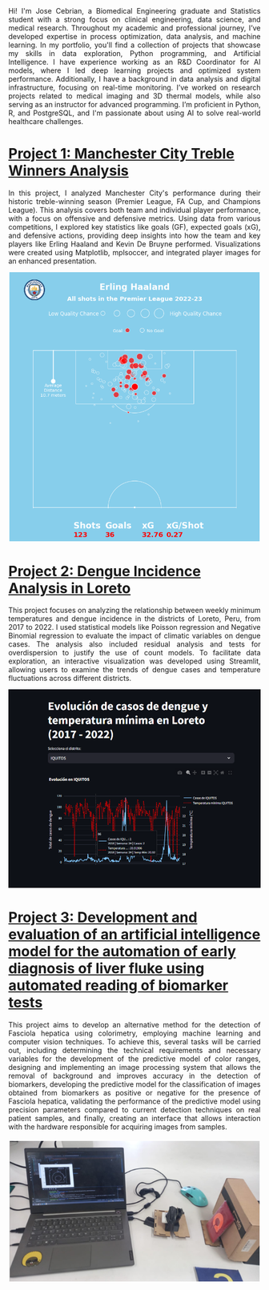 <div style="text-align: justify;"> 
Hi! I'm Jose Cebrian, a Biomedical Engineering graduate and Statistics student with a strong focus on clinical engineering, data science, and medical research. Throughout my academic and professional journey, I’ve developed expertise in process optimization, data analysis, and machine learning. In my portfolio, you'll find a collection of projects that showcase my skills in data exploration, Python programming, and Artificial Intelligence. I have experience working as an R&D Coordinator for AI models, where I led deep learning projects and optimized system performance. Additionally, I have a background in data analysis and digital infrastructure, focusing on real-time monitoring. I’ve worked on research projects related to medical imaging and 3D thermal models, while also serving as an instructor for advanced programming. I’m proficient in Python, R, and PostgreSQL, and I'm passionate about using AI to solve real-world healthcare challenges.
</div>

# [Project 1: Manchester City Treble Winners Analysis](https://github.com/JoseCebrian12/ManCity2022-2023) 
<div style="text-align: justify;">
In this project, I analyzed Manchester City's performance during their historic treble-winning season (Premier League, FA Cup, and Champions League). This analysis covers both team and individual player performance, with a focus on offensive and defensive metrics. Using data from various competitions, I explored key statistics like goals (GF), expected goals (xG), and defensive actions, providing deep insights into how the team and key players like Erling Haaland and Kevin De Bruyne performed. Visualizations were created using Matplotlib, mplsoccer, and integrated player images for an enhanced presentation.
</div>

<p align="center">
  <img src="images/erling_haaland_2022.png" alt="Man City performance analysis" width="500px">
</p>

# [Project 2: Dengue Incidence Analysis in Loreto](https://github.com/JoseCebrian12/Data-Challenge-Innovalab) 
<div style="text-align: justify;">
This project focuses on analyzing the relationship between weekly minimum temperatures and dengue incidence in the districts of Loreto, Peru, from 2017 to 2022. I used statistical models like Poisson regression and Negative Binomial regression to evaluate the impact of climatic variables on dengue cases. The analysis also included residual analysis and tests for overdispersion to justify the use of count models. To facilitate data exploration, an interactive visualization was developed using Streamlit, allowing users to examine the trends of dengue cases and temperature fluctuations across different districts.  
</div>

<p align="center">
  <img src="images/streamlit_dengue.png" alt="Dengue incidence analysis in Loreto" width="600px">
</p>

# [Project 3: Development and evaluation of an artificial intelligence model for the automation of early diagnosis of liver fluke using automated reading of biomarker tests](https://github.com/JoseCebrian12/Tesis-fasciola)
<div style="text-align: justify; margin-bottom: 20px;">
This project aims to develop an alternative method for the detection of Fasciola hepatica using colorimetry, employing machine learning and computer vision techniques. To achieve this, several tasks will be carried out, including determining the technical requirements and necessary variables for the development of the predictive model of color ranges, designing and implementing an image processing system that allows the removal of background and improves accuracy in the detection of biomarkers, developing the predictive model for the classification of images obtained from biomarkers as positive or negative for the presence of Fasciola hepatica, validating the performance of the predictive model using precision parameters compared to current detection techniques on real patient samples, and finally, creating an interface that allows interaction with the hardware responsible for acquiring images from samples.
</div>

<p align="center">
  <img src="images/foto3.png" alt="AI model for Fasciola detection" width="500px">
</p>
